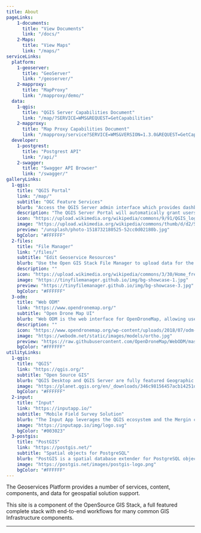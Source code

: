 ```yaml
---
title: About
pageLinks:
    1-documents:
      title: "View Documents"
      link: "/docs/"
    2-Maps:
      title: "View Maps"
      link: "/maps/"
serviceLinks:
  platform:
    1-geoserver:
      title: "GeoServer"
      link: "/geoserver/"
    2-mapproxy:
      title: "MapProxy"
      link: "/mapproxy/demo/"
  data:
    1-qgis:
      title: "QGIS Server Capabilities Document"
      link: "/map/?SERVICE=WMS&REQUEST=GetCapabilities"
    2-mapproxy:
      title: "Map Proxy Capabilities Document"
      link: "/mapproxy/service?SERVICE=WMS&VERSION=1.3.0&REQUEST=GetCapabilities"
  developer:
    1-postgrest:
      title: "Postgrest API"
      link: "/api/"
    2-swagger:
      title: "Swagger API Browser"
      link: "/swagger/"
galleryLinks:
  1-qgis:
    title: "QGIS Portal"
    link: "/map/"
    subtitle: "OGC Feature Services"
    blurb: "Access the QGIS Server admin interface which provides dashboards and documentation for available QGIS Server services."
    description: "The QGIS Server Portal will automatically grant users access to all projects published and shared on the organisational publishing account on the Mergin platform."
    icon: "https://upload.wikimedia.org/wikipedia/commons/9/91/QGIS_logo_new.svg"
    image: "https://upload.wikimedia.org/wikipedia/commons/thumb/d/d2/Schweiz_Karte_Baedeker%2C_1913.jpg/1280px-Schweiz_Karte_Baedeker%2C_1913.jpg"
    preview: "/unsplash/photo-1518732180525-52cc0d02180b.jpg"
    bgColor: "#FFFFFF"
  2-files:
    title: "File Manager"
    link: "/files/"
    subtitle: "Edit Geoservice Resources"
    blurb: "Use the Open GIS Stack File Manager to upload data for the services to use in processing and publication workflows."
    description: ""
    icon: "https://upload.wikimedia.org/wikipedia/commons/3/30/Home_free_icon.svg"
    image: "https://tinyfilemanager.github.io/img/bg-showcase-1.jpg"
    preview: "https://tinyfilemanager.github.io/img/bg-showcase-3.jpg"
    bgColor: "#FFFFFF"
  3-odm:
    title: "Web ODM"
    link: "https://www.opendronemap.org/"
    subtitle: "Open Drone Map UI"
    blurb: "Web ODM is the web interface for OpenDroneMap, allowing users to process drone imagery and aerial photography to produce orthophoto mosaics and 3D pointclouds."
    description: ""
    icon: "https://www.opendronemap.org/wp-content/uploads/2018/07/odm-logo.svg"
    image: "https://webodm.net/static/images/models/ortho.jpg"
    preview: "https://raw.githubusercontent.com/OpenDroneMap/WebODM/master/screenshots/pointcloud.png"
    bgColor: "#FFFFFF"
utilityLinks:
  1-qgis:
    title: "QGIS"
    link: "https://qgis.org/"
    subtitle: "Open Source GIS"
    blurb: "QGIS Desktop and QGIS Server are fully featured Geographic Information Systems and are the de facto leader in Open Source Desktop GIS."
    image: "https://planet.qgis.org/en/_downloads/346c98156457acb14251dbfd0b88a027/qgis-logo.svg"
    bgColor: "#FFFFFF"
  2-input:
    title: "Input"
    link: "https://inputapp.io/"
    subtitle: "Mobile Field Survey Solution"
    blurb: "The Input App leverages the QGIS ecosystem and the Mergin cloud platform for simple and effective field data capture."
    image: "https://inputapp.io/img/logo.svg"
    bgColor: "#003023"
  3-postgis:
    title: "PostGIS"
    link: "https://postgis.net/"
    subtitle: "Spatial objects for PostgreSQL"
    blurb: "PostGIS is a spatial database extender for PostgreSQL object-relational database. It adds support for geographic objects allowing location queries to be run in SQL."
    image: "https://postgis.net/images/postgis-logo.png"
    bgColor: "#FFFFFF"
---
```


The Geoservices Platform provides a number of services, content, components, and data for geospatial solution support.

This site is a component of the OpenSource GIS Stack, a full featured complete stack with end-to-end workflows for many common GIS Infrastructure components.

---
